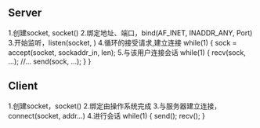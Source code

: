 ## Server
1.创建socket, socket()
2.绑定地址、端口，bind(AF_INET, INADDR_ANY, Port)
3.开始监听，listen(socket, )
4.循环的接受请求,建立连接
    while(1)
    {
        sock = accept(socket, sockaddr_in, len);
        5.与该用户连接会话
        while(1)
        {
            recv(sock, ...);
            //...
            send(sock, ...);
        }
    }

## Client
1.创建socket，socket()
2.绑定由操作系统完成
3.与服务器建立连接，connect(socket, addr...)
4.进行会话
    while(1)
    {
        send();
        recv();
    }